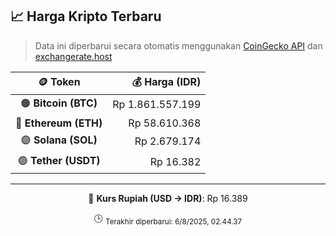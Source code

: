 

<!-- HARGA_KRIPTO -->
## 📈 Harga Kripto Terbaru

> Data ini diperbarui secara otomatis menggunakan [CoinGecko API](https://www.coingecko.com/) dan [exchangerate.host](https://exchangerate.host/)

<div align="center">

| 🪙 Token | 💰 Harga (IDR) |
|:------:|---------------:|
| 🟠 **Bitcoin (BTC)**   | Rp 1.861.557.199 |
| 🔵 **Ethereum (ETH)**  | Rp 58.610.368 |
| 🟣 **Solana (SOL)**    | Rp 2.679.174 |
| 🟢 **Tether (USDT)**   | Rp 16.382 |

---

💱 **Kurs Rupiah (USD → IDR)**: Rp 16.389

🕒 <sub>Terakhir diperbarui: 6/8/2025, 02.44.37</sub>

</div>
<!-- /HARGA_KRIPTO -->